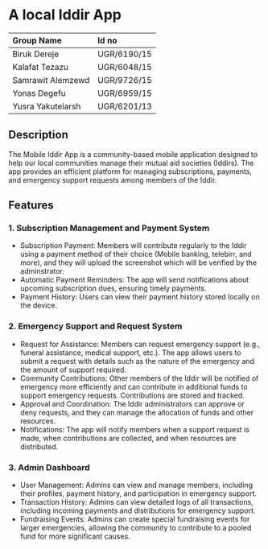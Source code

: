 # A local Iddir App

|Group Name| Id no|
|:---------|:-----|
|Biruk Dereje|UGR/6190/15|
|Kalafat Tezazu|UGR/6048/15|
|Samrawit Alemzewd|UGR/9726/15|
|Yonas Degefu|UGR/6959/15|
|Yusra Yakutelarsh|UGR/6201/13|


## Description

The Mobile Iddir App is a community-based mobile application designed to help our local communities manage their mutual aid societies (Iddirs). The app provides an efficient platform for managing subscriptions, payments, and emergency support requests among members of the Iddir.

## Features

### 1. Subscription Management and Payment System
   - Subscription Payment: Members will contribute regularly to the Iddir using a payment method of their choice (Mobile banking, telebirr, and more), and they will upload the screenshot which will be verified by the adminstrator.
   - Automatic Payment Reminders: The app will send notifications about upcoming subscription dues, ensuring timely payments.
   - Payment History: Users can view their payment history stored locally on the device.

### 2. Emergency Support and Request System
   - Request for Assistance: Members can request emergency support (e.g., funeral assistance, medical support, etc.). The app allows users to submit a request with details such as the nature of the emergency and the amount of support required.
   - Community Contributions: Other members of the Iddir will be notified of emergency more efficiently and can contribute in additional funds to support emergency requests. Contributions are stored and tracked.
   - Approval and Coordination: The Iddir administrators can approve or deny requests, and they can manage the allocation of funds and other resources.
   - Notifications: The app will notify members when a support request is made, when contributions are collected, and when resources are distributed.

### 3. Admin Dashboard
   - User Management: Admins can view and manage members, including their profiles, payment history, and participation in emergency support.
   - Transaction History: Admins can view detailed logs of all transactions, including incoming payments and distributions for emergency support.
   - Fundraising Events: Admins can create special fundraising events for larger emergencies, allowing the community to contribute to a pooled fund for more significant causes.
